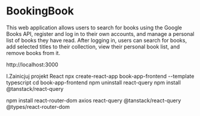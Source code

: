 # BookingBook
This web application allows users to search for books using the Google Books API, register and log in to their own accounts, and manage a personal list of books they have read. After logging in, users can search for books, add selected titles to their collection, view their personal book list, and remove books from it. 

http://localhost:3000

I.Zainicjuj projekt React
npx create-react-app book-app-frontend --template typescript
cd book-app-frontend
npm uninstall react-query
npm install @tanstack/react-query

npm install react-router-dom axios react-query @tanstack/react-query @types/react-router-dom